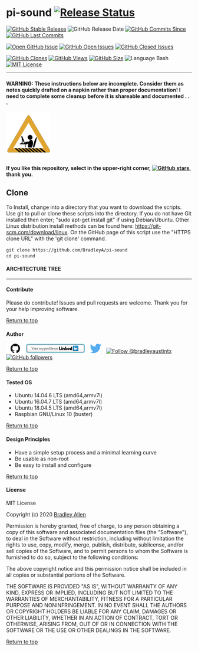 # pi-sound   [![Release Status](https://img.shields.io/badge/Status_-Alpha-red.svg)](https://github.com/BradleyA/pi-sound/releases/tag/0.0)

[![GitHub Stable Release](https://img.shields.io/badge/Release-0.0-blue.svg)](https://github.com/BradleyA/pi-sound/releases/tag/0.0)
![GitHub Release Date](https://img.shields.io/github/release-date/BradleyA/pi-sound?color=blue)
[![GitHub Commits Since](https://img.shields.io/github/commits-since/BradleyA/pi-sound/0.0?color=orange)](https://github.com/BradleyA/pi-sound/commits/)
[![GitHub Last Commits](https://img.shields.io/github/last-commit/BradleyA/pi-sound.svg)](https://github.com/BradleyA/pi-sound/commits/)

[![Open GitHub Issue](https://img.shields.io/badge/Open-Incident-brightgreen.svg)](https://github.com/BradleyA/pi-sound/issues/new/choose)
[![GitHub Open Issues](https://img.shields.io/github/issues/BradleyA/pi-sound?color=purple)](https://github.com/BradleyA/pi-sound/issues?q=is%3Aopen+is%3Aissue)
[![GitHub Closed Issues](https://img.shields.io/github/issues-closed/BradleyA/pi-sound?color=purple)](https://github.com/BradleyA/pi-sound/issues?q=is%3Aclosed+is%3Aissue)

[<img alt="GitHub Clones" src="https://img.shields.io/static/v1?label=Clones&message=62&color=blueviolet">](https://github.com/BradleyA/pi-sound/blob/master/images/clone.table.md)
[<img alt="GitHub Views" src="https://img.shields.io/static/v1?label=Views&message=177&color=blueviolet">](https://github.com/BradleyA/pi-sound/blob/master/images/view.table.md)
[![GitHub Size](https://img.shields.io/github/repo-size/BradleyA/pi-sound.svg)](https://github.com/BradleyA/pi-sound/)
![Language Bash](https://img.shields.io/badge/%20Language-bash-blue.svg)
[![MIT License](http://img.shields.io/badge/License-MIT-blue.png)](LICENSE)

----

#### WARNING: These instructions below are incomplete. Consider them as notes quickly drafted on a napkin rather than proper documentation! I need to complete some cleanup before it is shareable and documented . . .  
<img id="Construction" src="images/construction-icon.gif" width="120">

#### If you like this repository, select in the upper-right corner, [![GitHub stars](https://img.shields.io/github/stars/BradleyA/pi-sound.svg?style=social&label=Star&maxAge=2592000)](https://GitHub.com/BradleyA/pi-sound/stargazers/), thank you.

## Clone
To Install, change into a directory that you want to download the scripts. Use git to pull or clone these scripts into the directory. If you do not have Git installed then enter; "sudo apt-get install git" if using Debian/Ubuntu. Other Linux distribution install methods can be found here: https://git-scm.com/download/linux. On the GitHub page of this script use the "HTTPS clone URL" with the 'git clone' command.

    git clone https://github.com/BradleyA/pi-sound
    cd pi-sound

#### ARCHITECTURE TREE

----

#### Contribute
Please do contribute!  Issues and pull requests are welcome.  Thank you for your help improving software.

[Return to top](https://github.com/BradleyA/pi-sound#pi-sound---)

#### Author
[<img id="github" src="images/github.png" width="50" a="https://github.com/BradleyA/">](https://github.com/BradleyA/)    [<img src="images/linkedin.png" style="max-width:100%;" >](https://www.linkedin.com/in/bradleyhallen) [<img id="twitter" src="images/twitter.png" width="50" a="twitter.com/bradleyaustintx/">](https://twitter.com/bradleyaustintx/)       <a href="https://twitter.com/intent/follow?screen_name=bradleyaustintx"> <img src="https://img.shields.io/twitter/follow/bradleyaustintx.svg?label=Follow%20@bradleyaustintx" alt="Follow @bradleyaustintx" />    </a>          [![GitHub followers](https://img.shields.io/github/followers/BradleyA.svg?style=social&label=Follow&maxAge=2592000)](https://github.com/BradleyA?tab=followers)

[Return to top](https://github.com/BradleyA/pi-sound#pi-sound---)

#### Tested OS
 * Ubuntu 14.04.6 LTS (amd64,armv7l)
 * Ubuntu 16.04.7 LTS (amd64,armv7l)
 * Ubuntu 18.04.5 LTS (amd64,armv7l)
 * Raspbian GNU/Linux 10 (buster)

[Return to top](https://github.com/BradleyA/pi-sound#pi-sound---)

#### Design Principles
 * Have a simple setup process and a minimal learning curve
 * Be usable as non-root
 * Be easy to install and configure

[Return to top](https://github.com/BradleyA/pi-sound#pi-sound---)

#### License
MIT License

Copyright (c) 2020  [Bradley Allen](https://www.linkedin.com/in/bradleyhallen)

Permission is hereby granted, free of charge, to any person obtaining a copy of this software and associated documentation files (the "Software"), to deal in the Software without restriction, including without limitation the rights to use, copy, modify, merge, publish, distribute, sublicense, and/or sell copies of the Software, and to permit persons to whom the Software is furnished to do so, subject to the following conditions:

The above copyright notice and this permission notice shall be included in all copies or substantial portions of the Software.

THE SOFTWARE IS PROVIDED "AS IS", WITHOUT WARRANTY OF ANY KIND, EXPRESS OR IMPLIED, INCLUDING BUT NOT LIMITED TO THE WARRANTIES OF MERCHANTABILITY, FITNESS FOR A PARTICULAR PURPOSE AND NONINFRINGEMENT. IN NO EVENT SHALL THE AUTHORS OR COPYRIGHT HOLDERS BE LIABLE FOR ANY CLAIM, DAMAGES OR OTHER LIABILITY, WHETHER IN AN ACTION OF CONTRACT, TORT OR OTHERWISE, ARISING FROM, OUT OF OR IN CONNECTION WITH THE SOFTWARE OR THE USE OR OTHER DEALINGS IN THE SOFTWARE.

[Return to top](https://github.com/BradleyA/pi-sound#pi-sound---)
